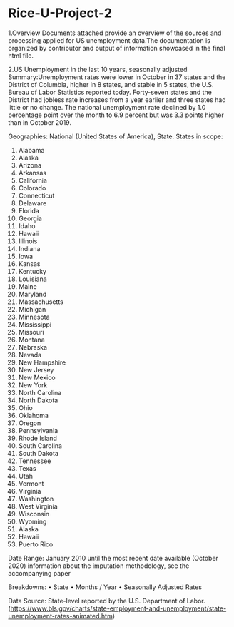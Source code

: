 # Rice-U-Project-2
1.Overview
Documents attached provide an overview of the sources and processing applied for US unemployment data.The documentation is organized by contributor and output of information showcased in the final html file.

2.US Unemployment in the last 10 years, seasonally adjusted
Summary:Unemployment rates were lower in October in 37 states and the District of Columbia, higher in 8 states, and stable in 5 states, the U.S. Bureau of Labor Statistics reported today. Forty-seven states and the District had jobless rate increases from a year earlier and three states had little or no change. The national unemployment rate declined by 1.0 percentage point over the month to 6.9 percent but was 3.3 points higher than in October 2019.

Geographies: National (United States of America), State.
States in scope: 
1. Alabama
2. Alaska
3. Arizona
4. Arkansas
5. California
6. Colorado
7. Connecticut
8. Delaware
9. Florida
10. Georgia
11. Idaho
12. Hawaii
13. Illinois
14. Indiana
15. Iowa
16. Kansas
17. Kentucky
18. Louisiana
19. Maine
20. Maryland
21. Massachusetts
22. Michigan
23. Minnesota
24. Mississippi
25. Missouri
26. Montana
27. Nebraska
28. Nevada
29. New Hampshire
30. New Jersey
31. New Mexico
32. New York
33. North Carolina
34. North Dakota
35. Ohio
36. Oklahoma
37. Oregon
38. Pennsylvania
39. Rhode Island
40. South Carolina
41. South Dakota
42. Tennessee
43. Texas
44. Utah
45. Vermont
46. Virginia
47. Washington
48. West Virginia
49. Wisconsin
50. Wyoming
51. Alaska
52. Hawaii
53. Puerto Rico

Date Range: January 2010 until the most recent date available (October 2020)
information about the imputation methodology, see the accompanying paper

Breakdowns:
• State
• Months / Year
• Seasonally Adjusted Rates

Data Source: State-level reported by the U.S. Department of Labor. (https://www.bls.gov/charts/state-employment-and-unemployment/state-unemployment-rates-animated.htm)
